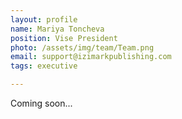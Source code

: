 ```yaml
---
layout: profile
name: Mariya Toncheva
position: Vise President
photo: /assets/img/team/Team.png
email: support@izimarkpublishing.com
tags: executive

---
```

Coming soon...